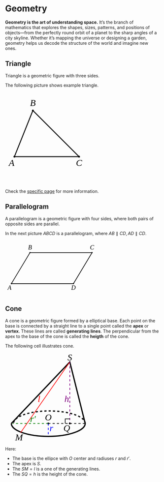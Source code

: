 # Geometry

**Geometry is the art of understanding space.**
It’s the branch of mathematics that explores the shapes, sizes, patterns, and positions of objects—from the perfectly round orbit of a planet to the sharp angles of a city skyline. Whether it’s mapping the universe or designing a garden, geometry helps us decode the structure of the world and imagine new ones.

## Triangle

Triangle is a geometric figure with three sides.

The following picture shows example triangle.

<svg width="360" height="300" viewBox="-5 0 120 100" fill="black" font-size="10" style="font-family: 'LatinModern'" font-style="italic" text-anchor="middle" xmlns="http://www.w3.org/2000/svg">
  <polygon points="5,70 25,20 75,70"
           fill="none" stroke="black" stroke-width="1"/>
  <circle cx="5" cy="70" r="1"/>
  <circle cx="25" cy="20" r="1"/>
  <circle cx="75" cy="70" r="1"/>
  <text x="2" y="80">A</text>
  <text x="25" y="15">B</text>
  <text x="75" y="80">C</text>
</svg>

Check the [specific page](geometry/triangle.md) for more information.

## Parallelogram

A parallelogram is a geometric figure with four sides, where both pairs of opposite sides are parallel.

In the next picture $ABCD$ is a parallelogram, where $AB \parallel CD, AD \parallel CD$.

<svg width="750" height="270" viewBox="-5 -20 250 90" fill="black" font-size="10" style="font-family: 'LatinModern'" font-style="italic" text-anchor="middle" xmlns="http://www.w3.org/2000/svg">
  <polygon points="5,50 35,0 135,0 105,50"
           fill="none" stroke="black" stroke-width="1"/>
  <circle cx="5" cy="50" r="1"/>
  <circle cx="35" cy="0" r="1"/>
  <circle cx="135" cy="0" r="1"/>
  <circle cx="105" cy="50" r="1"/>
  <text x="2" y="60">A</text>
  <text x="35" y="-5">B</text>
  <text x="135" y="-5">C</text>
  <text x="105" y="60">D</text>
</svg>

## Cone

A cone is a geometric figure formed by a elliptical base. Each point on the base is connected by a straight line to a single point called the **apex** or **vertex**. These lines are called **generating lines**. The perpendicular from the apex to the base of the cone is called the **heigth** of the cone.

The following cell illustrates cone.

<svg width="270" height="290" viewBox="-10 -10 270 290" fill="black" font-size="30" style="font-family: 'LatinModern'" font-style="italic" text-anchor="middle" xmlns="http://www.w3.org/2000/svg">
  <g fill="none" stroke="black" stroke-width="4">
    <path d="M 10 220 L 200 20 250 220 A 100 35 0 0 1 10 220" />
    <path d="M 250 220 A 100 35 0 0 0 17 220" stroke-dasharray="7"/>
  </g>
  <line x1="200" y1="20" x2="40" y2="250" stroke="red" stroke-width="2" />
  <text x="35" y="275">M</text>
  <text x="200" y=15>S</text>
  <text x="100" y="150" fill="red">l</text>
  <circle cx="130" cy="220" r=3 />
  <text x="130" y="210">O</text>
  <g stroke-width="2" stroke-dasharray="7">
    <line x1="130" y1="220" x2="14" y2="220" stroke="green" />
    <line x1="130" y1="220" x2="130" y2="260" stroke="blue" />
    <line x1="130" y1="220" x2="250" y2="220" stroke="black" />
    <line x1="200" y1="20" x2="200" y2="220" stroke="purple" />
  </g>
  <text x="140" y="245" fill="blue">r</text>
  <text x="80" y="215" fill="green">r'</text>
  <text x="190" y="150" fill="purple">h</text>
  <path d="M 200 205 L 185 205 185 220" fill="none" stroke="black" stroke-width="2" />
  <text x="190" y="245">Q</text>
  <circle cx="200" cy="220" r="3" />
<svg>

Here:

- The base is the ellipce with $O$ center and radiuses $r$ and $r'$.
- The apex is $S$.
- The $SM=l$ is a one of the generating lines.
- The $SQ=h$ is the height of the cone.
